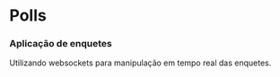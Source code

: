 # Polls

### Aplicação de enquetes

Utilizando websockets para manipulação em tempo real das enquetes.